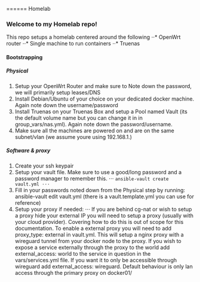 ====== Homelab
### Welcome to my Homelab repo!

This repo setups a homelab centered around the following
⋅⋅* OpenWrt router
⋅⋅* Single machine to run containers
⋅⋅* Truenas

#### Bootstrapping
##### Physical

1. Setup your OpenWrt Router and make sure to Note down the password, we will primarily setup leases/DNS
2. Install Debian/Ubuntu of your choice on your dedicated docker machine. Again note down the username/password
3. Install Truenas on your Truenas Box and setup a Pool named Vault (its the default volume name but you can change it in in group_vars/nas.yml). Again note down the password/username.
4. Make sure all the machines are powered on and are on the same subnet/vlan (we assume youre using 192.168.1.)

##### Software & proxy

1. Create your ssh keypair
2. Setup your vault file. Make sure to use a good/long password and a password manager to remember this.
⋅⋅⋅ ```
 ansible-vault create vault.yml
⋅⋅⋅ ```
3. Fill in your passwords noted down from the Physical step by running: ansible-vault edit vault.yml (there is a vault.template.yml you can use for reference)
4. Setup your proxy if needed:
⋅⋅⋅ If you are behind cg-nat or wish to setup a proxy hide your external IP you will need to setup a proxy (usually with your cloud provider). Covering how to do this is out of scope for this documentation. To enable a external proxy you will need to add proxy_type: external in vault.yml. This will setup a nginx proxy with a wireguard tunnel from your docker node to the proxy. If you wish to expose a service externally through the proxy to the world add external_access: world to the service in question in the vars/services.yml file. If you want it to only be accessible through wireguard add external_access: wireguard. Default behaviour is only lan access through the primary proxy on docker01/<service>
